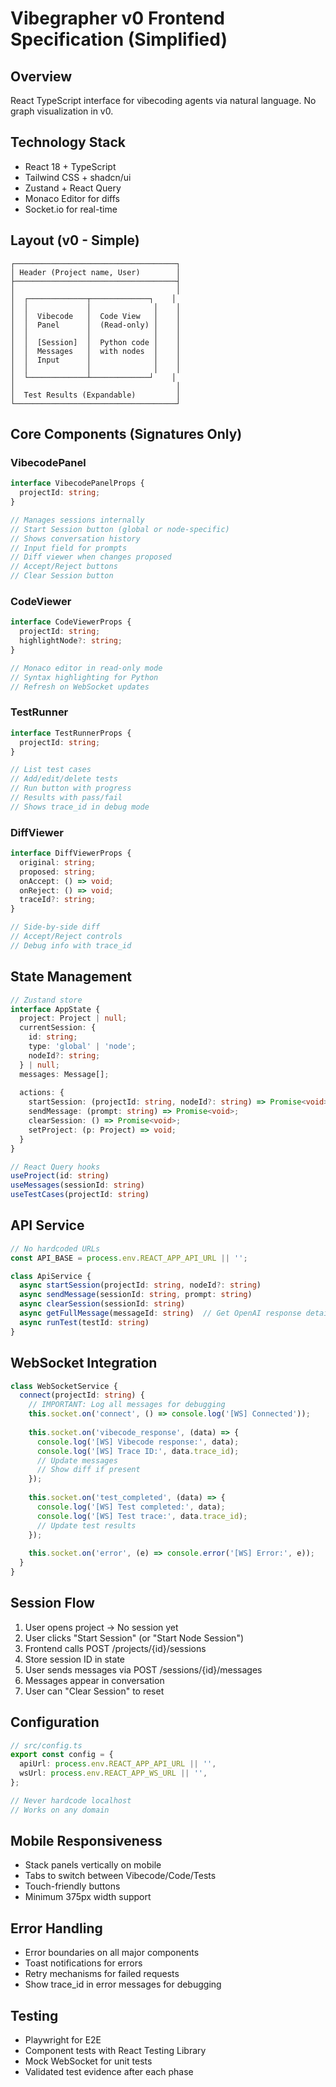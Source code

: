 # Vibegrapher v0 Frontend Specification (Simplified)

## Overview
React TypeScript interface for vibecoding agents via natural language. No graph visualization in v0.

## Technology Stack
- React 18 + TypeScript
- Tailwind CSS + shadcn/ui
- Zustand + React Query
- Monaco Editor for diffs
- Socket.io for real-time

## Layout (v0 - Simple)
```
┌────────────────────────────────────┐
│ Header (Project name, User)        │
├────────────────────────────────────┤
│                                    │
│  ┌─────────────┬─────────────┐    │
│  │             │              │    │
│  │  Vibecode   │  Code View   │    │
│  │  Panel      │  (Read-only) │    │
│  │             │              │    │
│  │  [Session]  │  Python code │    │
│  │  Messages   │  with nodes  │    │
│  │  Input      │              │    │
│  │             │              │    │
│  └─────────────┴─────────────┘    │
│                                    │
│  Test Results (Expandable)         │
└────────────────────────────────────┘
```

## Core Components (Signatures Only)

### VibecodePanel
```typescript
interface VibecodePanelProps {
  projectId: string;
}

// Manages sessions internally
// Start Session button (global or node-specific)
// Shows conversation history
// Input field for prompts
// Diff viewer when changes proposed
// Accept/Reject buttons
// Clear Session button
```

### CodeViewer
```typescript
interface CodeViewerProps {
  projectId: string;
  highlightNode?: string;
}

// Monaco editor in read-only mode
// Syntax highlighting for Python
// Refresh on WebSocket updates
```

### TestRunner
```typescript
interface TestRunnerProps {
  projectId: string;
}

// List test cases
// Add/edit/delete tests
// Run button with progress
// Results with pass/fail
// Shows trace_id in debug mode
```

### DiffViewer
```typescript
interface DiffViewerProps {
  original: string;
  proposed: string;
  onAccept: () => void;
  onReject: () => void;
  traceId?: string;
}

// Side-by-side diff
// Accept/Reject controls
// Debug info with trace_id
```

## State Management

```typescript
// Zustand store
interface AppState {
  project: Project | null;
  currentSession: {
    id: string;
    type: 'global' | 'node';
    nodeId?: string;
  } | null;
  messages: Message[];
  
  actions: {
    startSession: (projectId: string, nodeId?: string) => Promise<void>;
    sendMessage: (prompt: string) => Promise<void>;
    clearSession: () => Promise<void>;
    setProject: (p: Project) => void;
  }
}

// React Query hooks
useProject(id: string)
useMessages(sessionId: string)
useTestCases(projectId: string)
```

## API Service

```typescript
// No hardcoded URLs
const API_BASE = process.env.REACT_APP_API_URL || '';

class ApiService {
  async startSession(projectId: string, nodeId?: string)
  async sendMessage(sessionId: string, prompt: string)
  async clearSession(sessionId: string)
  async getFullMessage(messageId: string)  // Get OpenAI response details
  async runTest(testId: string)
}
```

## WebSocket Integration

```typescript
class WebSocketService {
  connect(projectId: string) {
    // IMPORTANT: Log all messages for debugging
    this.socket.on('connect', () => console.log('[WS] Connected'));
    
    this.socket.on('vibecode_response', (data) => {
      console.log('[WS] Vibecode response:', data);
      console.log('[WS] Trace ID:', data.trace_id);
      // Update messages
      // Show diff if present
    });
    
    this.socket.on('test_completed', (data) => {
      console.log('[WS] Test completed:', data);
      console.log('[WS] Test trace:', data.trace_id);
      // Update test results
    });
    
    this.socket.on('error', (e) => console.error('[WS] Error:', e));
  }
}
```

## Session Flow

1. User opens project → No session yet
2. User clicks "Start Session" (or "Start Node Session")
3. Frontend calls POST /projects/{id}/sessions
4. Store session ID in state
5. User sends messages via POST /sessions/{id}/messages
6. Messages appear in conversation
7. User can "Clear Session" to reset

## Configuration
```typescript
// src/config.ts
export const config = {
  apiUrl: process.env.REACT_APP_API_URL || '',
  wsUrl: process.env.REACT_APP_WS_URL || '',
};

// Never hardcode localhost
// Works on any domain
```

## Mobile Responsiveness
- Stack panels vertically on mobile
- Tabs to switch between Vibecode/Code/Tests
- Touch-friendly buttons
- Minimum 375px width support

## Error Handling
- Error boundaries on all major components
- Toast notifications for errors
- Retry mechanisms for failed requests
- Show trace_id in error messages for debugging

## Testing
- Playwright for E2E
- Component tests with React Testing Library
- Mock WebSocket for unit tests
- Validated test evidence after each phase